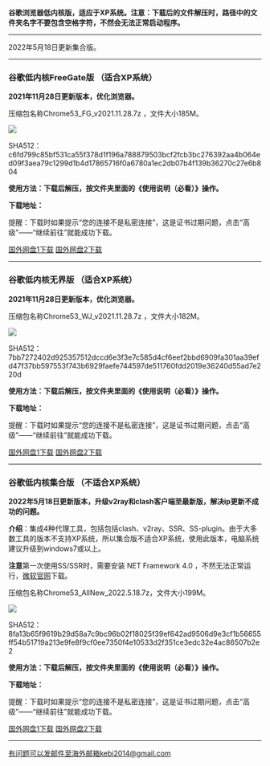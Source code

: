 **谷歌浏览器低内核版，适应于XP系统。注意：下载后的文件解压时，路径中的文件夹名字不要包含空格字符，不然会无法正常启动程序。**

***

2022年5月18日更新集合版。

***

### 谷歌低内核FreeGate版 （适合XP系统）

**2021年11月28日更新版本，优化浏览器。**

压缩包名称Chrome53_FG_v2021.11.28.7z ，文件大小185M。

![](https://cdn.jsdelivr.net/gh/Alvin9999/pac2/softimag/chrome5311282.PNG)

SHA512：c6fd799c85bf531ca55f378d1f196a788879503bcf2fcb3bc276392aa4b064ed09f3aea79c1299d1b4d17865716f0a6780a1ec2db07b4f139b36270c27e6b804

**使用方法：下载后解压，按文件夹里面的《使用说明（必看）》操作。**

**下载地址：**

提醒：下载时如果提示“您的连接不是私密连接”，这是证书过期问题，点击“高级”——“继续前往”就能成功下载。

[国外网盘1下载](https://tr601.free4444.xyz/Chrome53_FG_v2021.11.28.7z) 
[国外网盘2下载](https://tr201.free4444.xyz/Chrome53_FG_v2021.11.28.7z) 

***

### 谷歌低内核无界版 （适合XP系统）

**2021年11月28日更新版本，优化浏览器。**

压缩包名称Chrome53_WJ_v2021.11.28.7z ，文件大小182M。

![](https://cdn.jsdelivr.net/gh/Alvin9999/pac2/softimag/chrome5311283.PNG)

SHA512：7bb7272402d925357512dccd6e3f3e7c585d4cf6eef2bbd6909fa301aa39efd47f37bb597553f743b6929faefe744597de511760fdd2019e36240d55ad7e220d

**使用方法：下载后解压，按文件夹里面的《使用说明（必看）》操作。**

**下载地址：**

提醒：下载时如果提示“您的连接不是私密连接”，这是证书过期问题，点击“高级”——“继续前往”就能成功下载。

[国外网盘1下载](https://tr601.free4444.xyz/Chrome53_WJ_v2021.11.28.7z) 
[国外网盘2下载](https://tr201.free4444.xyz/Chrome53_WJ_v2021.11.28.7z) 

***


### 谷歌低内核集合版 （不适合XP系统）

**2022年5月18日更新版本，升级v2ray和clash客户端至最新版，解决ip更新不成功的问题。**

**介绍**：集成4种代理工具，包括包括clash、v2ray、SSR、SS-plugin。由于大多数工具的版本不支持XP系统，所以集合版不适合XP系统，使用此版本，电脑系统建议升级到windows7或以上。

**注意**第一次使用SS/SSR时，需要安装 NET Framework 4.0 ，不然无法正常运行，[微软官网](https://www.microsoft.com/zh-cn/download/details.aspx?id=17718)下载。

压缩包名称Chrome53_AllNew_2022.5.18.7z，文件大小199M。

![](https://cdn.jsdelivr.net/gh/Alvin9999/pac2/softimag/chrome531128.PNG)

SHA512：8fa13b65f9619b29d58a7c9bc96b02f18025f39ef642ad9506d9e3cf1b56655ff54b51719a213e9fe8f9cf0ee7350f4e10533d2f351ce3edc32e4ac86507b2e2

**使用方法：下载后解压，按文件夹里面的《使用说明（必看）》操作。**

**下载地址：**

提醒：下载时如果提示“您的连接不是私密连接”，这是证书过期问题，点击“高级”——“继续前往”就能成功下载。

[国外网盘1下载](https://tr601.free4444.xyz/Chrome53_AllNew_2022.5.18.7z) 
[国外网盘2下载](https://tr201.free4444.xyz/Chrome53_AllNew_2022.5.18.7z) 


***

有问题可以发邮件至海外邮箱kebi2014@gmail.com
